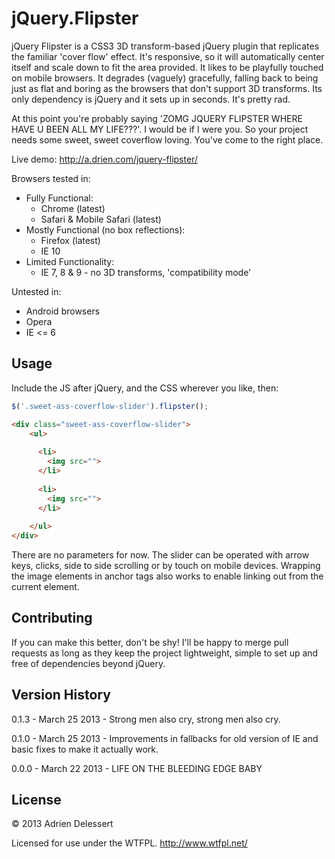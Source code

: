 jQuery.Flipster
===============

jQuery Flipster is a CSS3 3D transform-based jQuery plugin that replicates the familiar 'cover flow' effect. It's responsive, so it will automatically center itself and scale down to fit the area provided. It likes to be playfully touched on mobile browsers. It degrades (vaguely) gracefully, falling back to being just as flat and boring as the browsers that don't support 3D transforms. Its only dependency is jQuery and it sets up in seconds. It's pretty rad.

At this point you're probably saying 'ZOMG JQUERY FLIPSTER WHERE HAVE U BEEN ALL MY LIFE???'. I would be if I were you. So your project needs some sweet, sweet coverflow loving. You've come to the right place.

Live demo: http://a.drien.com/jquery-flipster/

Browsers tested in:
- Fully Functional:
    - Chrome (latest)
    - Safari & Mobile Safari (latest)
- Mostly Functional (no box reflections):
    - Firefox (latest)
    - IE 10
- Limited Functionality:
    - IE 7, 8 & 9 - no 3D transforms, 'compatibility mode'

Untested in:
- Android browsers
- Opera
- IE <= 6


Usage
---------------
Include the JS after jQuery, and the CSS wherever you like, then:
````javascript
$('.sweet-ass-coverflow-slider').flipster();
````
````html
<div class="sweet-ass-coverflow-slider">
    <ul>
    
      <li>
        <img src="">
      </li>
      
      <li>
        <img src="">
      </li>
      
    </ul>
</div>
````
There are no parameters for now. The slider can be operated with arrow keys, clicks, side to side scrolling or by touch on mobile devices. Wrapping the image elements in anchor tags also works to enable linking out from the current element.

Contributing
---------------
If you can make this better, don't be shy! I'll be happy to merge pull requests as long as they keep the project lightweight, simple to set up and free of dependencies beyond jQuery.

Version History
---------------

0.1.3 - March 25 2013 - Strong men also cry, strong men also cry.

0.1.0 - March 25 2013 - Improvements in fallbacks for old version of IE and basic fixes to make it actually work.

0.0.0 - March 22 2013 - LIFE ON THE BLEEDING EDGE BABY


License
---------------

&copy; 2013 Adrien Delessert

Licensed for use under the WTFPL. http://www.wtfpl.net/
